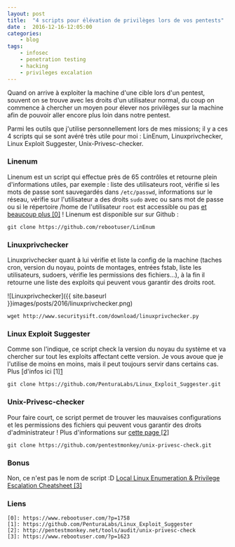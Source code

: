 ```yaml
---
layout: post
title:  "4 scripts pour élévation de privilèges lors de vos pentests"
date :  2016-12-16-12:05:00
categories:
    - blog
tags:
    - infosec
    - penetration testing
    - hacking
    - privileges excalation
---
```

Quand on arrive à exploiter la machine d'une cible lors d'un pentest, souvent on
se trouve avec les droits d'un utilisateur normal, du coup on commence à
chercher un moyen pour élever nos privilèges sur la machine afin de pouvoir
aller encore plus loin dans notre pentest.

Parmi les outils que j'utilise personnellement lors de mes missions; il y a ces
4 scripts qui se sont avéré très utile pour moi : LinEnum, Linuxprivchecker,
  Linux Exploit Suggester, Unix-Privesc-checker.

### Linenum
Linenum est un script qui effectue près de 65 contrôles et retourne plein
d'informations utiles, par exemple : liste des utilisateurs root, vérifie si les
mots de passe sont sauvegardés dans `/etc/passwd`, informations sur le réseau,
     vérifie sur l'utilisateur a des droits `sudo` avec ou sans mot de passe ou si
     le répertoire /home de l'utilisateur `root` est accessible ou pas [et
     beaucoup plus \[0\]][0] !
Linenum est disponible sur sur Github :

~~~
git clone https://github.com/rebootuser/LinEnum
~~~

### Linuxprivchecker

Linuxprivchecker quant à lui vérifie et liste la config de la machine (taches
        cron, version du noyau, points de montages, entrées fstab, liste les
        utilisateurs, sudoers, vérifie les permissions des fichiers...), à la
fin il retourne une liste des exploits qui peuvent vous garantir des droits
root.

![Linuxprivchecker]({{ site.baseurl }}images/posts/2016/linuxprivchecker.png)

~~~
wget http://www.securitysift.com/download/linuxprivchecker.py
~~~

### Linux Exploit Suggester

Comme son l'indique, ce script check la version du noyau du système et va
chercher sur tout les exploits affectant cette version. Je vous avoue que je
l'utilise de moins en moins, mais il peut toujours servir dans certains cas.
Plus [d'infos ici \[1\][1]

~~~
git clone https://github.com/PenturaLabs/Linux_Exploit_Suggester.git
~~~

### Unix-Privesc-checker

Pour faire court, ce script permet de trouver les mauvaises configurations et
les permissions des fichiers qui peuvent vous garantir des droits d'administrateur !
Plus d'informations sur [cette page \[2\]][2]

~~~
git clone https://github.com/pentestmonkey/unix-privesc-check.git
~~~

### Bonus

Non, ce n'est pas le nom de script :D [Local Linux Enumeration & Privilege
Escalation Cheatsheet \[3\]][3]
### Liens

~~~
[0]: https://www.rebootuser.com/?p=1758
[1]: https://github.com/PenturaLabs/Linux_Exploit_Suggester
[2]: http://pentestmonkey.net/tools/audit/unix-privesc-check
[3]: https://www.rebootuser.com/?p=1623
~~~
[0]: https://www.rebootuser.com/?p=1758
[1]: https://github.com/PenturaLabs/Linux_Exploit_Suggester
[2]: http://pentestmonkey.net/tools/audit/unix-privesc-check
[3]: https://www.rebootuser.com/?p=1623
